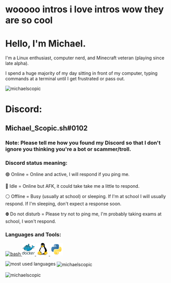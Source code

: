 # wooooo intros i love intros wow they are so cool 
# Hello, I'm Michael.
I'm a Linux enthusiast, computer nerd, and Minecraft veteran (playing since late alpha).

I spend a huge majority of my day sitting in front of my computer, typing commands at a terminal until I get frustrated or pass out. 

<p align="left"> <img src="https://komarev.com/ghpvc/?username=michaelscopic&label=Profile%20views&color=ebdbb2&style=flat-square" alt="michaelscopic" /> </p>

# Discord:
## Michael_Scopic.sh#0102
### **Note: Please tell me how you found my Discord so that I don't ignore you thinking you're a bot or scammer/troll.**
  
### Discord status meaning:
  
🟢 Online = Online and active, I will respond if you ping me.
  
🌙 Idle = Online but AFK, it could take take me a little to respond.
  
⚪ Offline = Busy (usually at school) or sleeping. If I'm at school I will usually respond. If I'm sleeping, don't expect a response soon.
  
⛔ Do not disturb = Please try not to ping me, I'm probably taking exams at school, I won't respond.

<h3 align="left">Languages and Tools:</h3>
<p align="left"> <a href="https://www.gnu.org/software/bash/" target="_blank" rel="noreferrer"> <img src="https://www.vectorlogo.zone/logos/gnu_bash/gnu_bash-icon.svg" alt="bash" width="40" height="40"/> </a> <a href="https://www.docker.com/" target="_blank" rel="noreferrer"> <img src="https://raw.githubusercontent.com/devicons/devicon/master/icons/docker/docker-original-wordmark.svg" alt="docker" width="40" height="40"/> </a> <a href="https://www.linux.org/" target="_blank" rel="noreferrer"> <img src="https://raw.githubusercontent.com/devicons/devicon/master/icons/linux/linux-original.svg" alt="linux" width="40" height="40"/> </a> <a href="https://www.python.org" target="_blank" rel="noreferrer"> <img src="https://raw.githubusercontent.com/devicons/devicon/master/icons/python/python-original.svg" alt="python" width="40" height="40"/> </a> </p>

<p><img align="left" src="https://github-readme-stats.vercel.app/api/top-langs?username=michaelscopic&show_icons=true&theme=gruvbox&title_color=a89984&text_color=ebdbb2&bg_color=282828&locale=en&layout=compact" alt="most used languages" /></p>

<p>&nbsp;<img align="center" src="https://github-readme-stats.vercel.app/api?username=michaelscopic&show_icons=true&theme=gruvbox&title_color=a89984&text_color=ebdbb2&bg_color=282828&locale=en" alt="michaelscopic" /></p>

<p><img align="center" src="https://github-readme-streak-stats.herokuapp.com/?user=michaelscopic&theme=dark" alt="michaelscopic" /></p>
